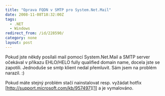 ```yaml
---
title: "Oprava FQDN v SMTP pro System.Net.Mail"
date: 2008-11-08T18:32:00Z
tags:
  - .NET
  - Windows
redirect_from: /id/228590/
category: none
layout: post
---
```

Pokud jste někdy posílali mail pomocí System.Net.Mail a SMTP server očekával v příkazu EHLO/HELO fully qualified domain name, docela jste se zapotili. Jednoduše se smtp klient nedal přemluvit. Sám jsem na problém narazil. :)

Pokud máte stejný problém stačí nainstalovat resp. vyžádat hotfix [http://support.microsoft.com/kb/957497][1] a je vymalováno. 

[1]: http://support.microsoft.com/kb/957497